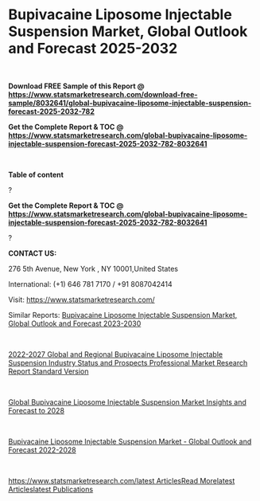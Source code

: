 <h1>Bupivacaine Liposome Injectable Suspension Market, Global Outlook and Forecast 2025-2032</h1><br/><p><strong>Download FREE Sample of this Report @ <a href="https://www.statsmarketresearch.com/download-free-sample/8032641/global-bupivacaine-liposome-injectable-suspension-forecast-2025-2032-782">https://www.statsmarketresearch.com/download-free-sample/8032641/global-bupivacaine-liposome-injectable-suspension-forecast-2025-2032-782</a></strong></p>
 
 
 
 <div><b>Get the Complete Report & TOC @ <a href="https://www.statsmarketresearch.com/global-bupivacaine-liposome-injectable-suspension-forecast-2025-2032-782-8032641">https://www.statsmarketresearch.com/global-bupivacaine-liposome-injectable-suspension-forecast-2025-2032-782-8032641</a></b></div>
 
 
 
 <p><br />
 
 <b>Table of content</b></p>
 
 
 
 <p>? </p>
 
 
 
 <div><b>Get the Complete Report & TOC @ <a href="https://www.statsmarketresearch.com/global-bupivacaine-liposome-injectable-suspension-forecast-2025-2032-782-8032641">https://www.statsmarketresearch.com/global-bupivacaine-liposome-injectable-suspension-forecast-2025-2032-782-8032641</a></b></div>
 
 
 
 <p>? </p>
 
 
 
 <p><b>CONTACT US:</b><br />
 
 276 5th Avenue, New York , NY 10001,United States<br />
 
 International: (+1) 646 781 7170 / +91 8087042414<br />
 
 Visit: <a href="https://www.statsmarketresearch.com/">https://www.statsmarketresearch.com/</a><br />
 
 Similar Reports: <a href="https://www.statsmarketresearch.com/global-bupivacaine-liposome-injectable-suspension-forecast-2025-2032-782-8032641">Bupivacaine Liposome Injectable Suspension Market, Global Outlook and Forecast 2023-2030</a><br />
 
 <br />
 
 <a href="https://www.statsmarketresearch.com/global-bupivacaine-liposome-injectable-suspension-forecast-2025-2032-782-8032641">2022-2027 Global and Regional Bupivacaine Liposome Injectable Suspension Industry Status and Prospects Professional Market Research Report Standard Version</a><br />
 
 <br />
 
 <a href="https://www.statsmarketresearch.com/global-bupivacaine-liposome-injectable-suspension-forecast-2025-2032-782-8032641">Global Bupivacaine Liposome Injectable Suspension Market Insights and Forecast to 2028</a><br />
 
 <br />
 
 <a href="https://www.statsmarketresearch.com/global-bupivacaine-liposome-injectable-suspension-forecast-2025-2032-782-8032641">Bupivacaine Liposome Injectable Suspension Market - Global Outlook and Forecast 2022-2028</a><br />
 
 <br />
 
 <a href="https://gyeongbokgung.com">https://www.statsmarketresearch.com/</a><a href="https://hallyeomaritime.com">latest Articles</a><a href="https://jingwansa.com">Read More</a><a href="https://nguoiviet.jp/">latest Articles</a><a href="https://www.intelmarketresearch.com/">latest Publications</a></p>